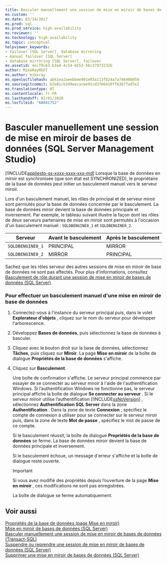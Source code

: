 ```yaml
---
title: Basculer manuellement une session de mise en miroir de bases de données (SQL Server Management Studio) | Microsoft Docs
ms.custom: ''
ms.date: 03/14/2017
ms.prod: sql
ms.prod_service: high-availability
ms.reviewer: ''
ms.technology: high-availability
ms.topic: conceptual
helpviewer_keywords:
- failover [SQL Server], database mirroring
- manual failover [SQL Server]
- database mirroring [SQL Server], failover
ms.assetid: 4ecf9c63-b3a4-4c54-b553-5bc37973232b
author: MikeRayMSFT
ms.author: mikeray
ms.openlocfilehash: ab61ea2aeebb4e901e93a113fb24a7a74640b059
ms.sourcegitcommit: b2e81cb349eecacee91cd3766410ffb3677ad7e2
ms.translationtype: HT
ms.contentlocale: fr-FR
ms.lasthandoff: 02/01/2020
ms.locfileid: "68041752"
---
```

# <a name="manually-fail-over-a-database-mirroring-session-sql-server-management-studio"></a>Basculer manuellement une session de mise en miroir de bases de données (SQL Server Management Studio)
[!INCLUDE[appliesto-ss-xxxx-xxxx-xxx-md](../../includes/appliesto-ss-xxxx-xxxx-xxx-md.md)]
  Lorsque la base de données en miroir est synchronisée (que son état est SYNCHRONIZED), le propriétaire de la base de données peut initier un basculement manuel vers le serveur miroir.  
  
 Lors d'un basculement manuel, les rôles de principal et de serveur miroir sont permutés pour la base de données concernée par le basculement. La base de données miroir devient la base de données principale et inversement. Par exemple, le tableau suivant illustre la façon dont les rôles de deux serveurs partenaires de mise en miroir sont permutés à l'occasion d'un basculement manuel : `SQLDBENGINE0_1` et `SQLDBENGINE0_2`.  
  
|Serveur|Avant le basculement|Après le basculement|  
|------------|---------------------|--------------------|  
|`SQLDBENGINE0_1`|PRINCIPAL|MIRROR|  
|`SQLDBENGINE0_2`|MIRROR|PRINCIPAL|  
  
 Sachez que les rôles serveur des autres sessions de mise en miroir de base de données ne sont pas affectés. Pour plus d’informations, consultez [Basculement de rôle durant une session de mise en miroir de bases de données &#40;SQL Server&#41;](../../database-engine/database-mirroring/role-switching-during-a-database-mirroring-session-sql-server.md).  
  
### <a name="to-manually-fail-over-database-mirroring"></a>Pour effectuer un basculement manuel d'une mise en miroir de base de données  
  
1.  Connectez-vous à l'instance du serveur principal puis, dans le volet **Explorateur d'objets** , cliquez sur le nom du serveur pour développer l'arborescence.  
  
2.  Développez **Bases de données**, puis sélectionnez la base de données à basculer.  
  
3.  Cliquez avec le bouton droit sur la base de données, sélectionnez **Tâches**, puis cliquez sur **Miroir**. La page **Mise en miroir** de la boîte de dialogue **Propriétés de la base de données** s'affiche.  
  
4.  Cliquez sur **Basculement**.  
  
     Une boîte de confirmation s'affiche.  Le serveur principal commence par essayer de se connecter au serveur miroir à l'aide de l'authentification Windows. Si l’authentification Windows ne fonctionne pas, le serveur principal affiche la boîte de dialogue **Se connecter au serveur** . Si le serveur miroir utilise l’authentification [!INCLUDE[ssNoVersion](../../includes/ssnoversion-md.md)] , sélectionnez **Authentification SQL Server** dans la zone **Authentification** . Dans la zone de texte **Connexion** , spécifiez le compte de connexion à utiliser pour se connecter sur le serveur miroir puis, dans la zone de texte **Mot de passe** , spécifiez le mot de passe de ce compte.  
  
     Si le basculement réussit, la boîte de dialogue **Propriétés de la base de données** se ferme. La base de données miroir devient la base de données principale et inversement.  
  
     Si le basculement échoue, un message d'erreur s'affiche et la boîte de dialogue reste ouverte.  
  
    > [!IMPORTANT]  
    >  Si vous avez modifié des propriétés depuis l’ouverture de la page **Mise en miroir** , ces modifications ne sont pas enregistrées.  
  
     La boîte de dialogue se ferme automatiquement.  
  
## <a name="see-also"></a>Voir aussi  
 [Propriétés de la base de données &#40;page Mise en miroir&#41;](../../relational-databases/databases/database-properties-mirroring-page.md)   
 [Mise en miroir de bases de données &#40;SQL Server&#41;](../../database-engine/database-mirroring/database-mirroring-sql-server.md)   
 [Basculer manuellement une session de mise en miroir de bases de données &#40;Transact-SQL&#41;](../../database-engine/database-mirroring/manually-fail-over-a-database-mirroring-session-transact-sql.md)   
 [Suspendre ou reprendre une session de mise en miroir de bases de données &#40;SQL Server&#41;](../../database-engine/database-mirroring/pause-or-resume-a-database-mirroring-session-sql-server.md)   
 [Supprimer une mise en miroir de bases de données &#40;SQL Server&#41;](../../database-engine/database-mirroring/remove-database-mirroring-sql-server.md)  
  
  
